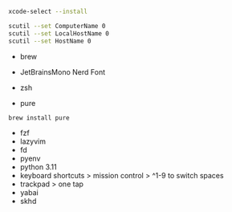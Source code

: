 ```sh
xcode-select --install
```


```sh
scutil --set ComputerName 0
scutil --set LocalHostName 0
scutil --set HostName 0
```
- brew

- JetBrainsMono Nerd Font
- zsh
- pure
```zsh
brew install pure
```
- fzf
- lazyvim
- fd
- pyenv
- python 3.11
- keyboard shortcuts > mission control > ^1-9 to switch spaces
- trackpad > one tap
- yabai
- skhd
